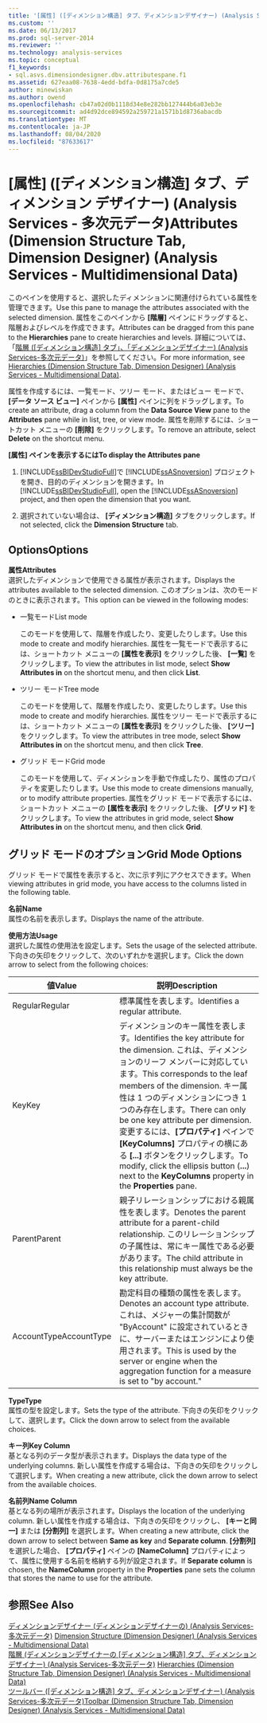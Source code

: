 ```yaml
---
title: '[属性] ([ディメンション構造] タブ、ディメンションデザイナー) (Analysis Services 多次元データ) |Microsoft Docs'
ms.custom: ''
ms.date: 06/13/2017
ms.prod: sql-server-2014
ms.reviewer: ''
ms.technology: analysis-services
ms.topic: conceptual
f1_keywords:
- sql.asvs.dimensiondesigner.dbv.attributespane.f1
ms.assetid: 627eaa08-7638-4edd-bdfa-0d8175a7cde5
author: minewiskan
ms.author: owend
ms.openlocfilehash: cb47a02d0b1118d34e8e282bb127444b6a03eb3e
ms.sourcegitcommit: ad4d92dce894592a259721a1571b1d8736abacdb
ms.translationtype: MT
ms.contentlocale: ja-JP
ms.lasthandoff: 08/04/2020
ms.locfileid: "87633617"
---
```

# <a name="attributes-dimension-structure-tab-dimension-designer-analysis-services---multidimensional-data"></a><span data-ttu-id="b78a1-102">[属性] ([ディメンション構造] タブ、ディメンション デザイナー) (Analysis Services - 多次元データ)</span><span class="sxs-lookup"><span data-stu-id="b78a1-102">Attributes (Dimension Structure Tab, Dimension Designer) (Analysis Services - Multidimensional Data)</span></span>
  <span data-ttu-id="b78a1-103">このペインを使用すると、選択したディメンションに関連付けられている属性を管理できます。</span><span class="sxs-lookup"><span data-stu-id="b78a1-103">Use this pane to manage the attributes associated with the selected dimension.</span></span> <span data-ttu-id="b78a1-104">属性をこのペインから **[階層]** ペインにドラッグすると、階層およびレベルを作成できます。</span><span class="sxs-lookup"><span data-stu-id="b78a1-104">Attributes can be dragged from this pane to the **Hierarchies** pane to create hierarchies and levels.</span></span> <span data-ttu-id="b78a1-105">詳細については、「[階層 &#40;[ディメンション構造] タブ」、「ディメンションデザイナー&#41; &#40;Analysis Services-多次元データ&#41;](hierarchies-dimension-designer-analysis-services-multidimensional-data.md)」を参照してください。</span><span class="sxs-lookup"><span data-stu-id="b78a1-105">For more information, see [Hierarchies &#40;Dimension Structure Tab, Dimension Designer&#41; &#40;Analysis Services - Multidimensional Data&#41;](hierarchies-dimension-designer-analysis-services-multidimensional-data.md).</span></span>  
  
 <span data-ttu-id="b78a1-106">属性を作成するには、一覧モード、ツリー モード、またはビュー モードで、 **[データ ソース ビュー]** ペインから **[属性]** ペインに列をドラッグします。</span><span class="sxs-lookup"><span data-stu-id="b78a1-106">To create an attribute, drag a column from the **Data Source View** pane to the **Attributes** pane while in list, tree, or view mode.</span></span> <span data-ttu-id="b78a1-107">属性を削除するには、ショートカット メニューの **[削除]** をクリックします。</span><span class="sxs-lookup"><span data-stu-id="b78a1-107">To remove an attribute, select **Delete** on the shortcut menu.</span></span>  
  
 <span data-ttu-id="b78a1-108">**[属性] ペインを表示するには**</span><span class="sxs-lookup"><span data-stu-id="b78a1-108">**To display the Attributes pane**</span></span>  
  
1.  <span data-ttu-id="b78a1-109">[!INCLUDE[ssBIDevStudioFull](../includes/ssbidevstudiofull-md.md)]で [!INCLUDE[ssASnoversion](../includes/ssasnoversion-md.md)] プロジェクトを開き、目的のディメンションを開きます。</span><span class="sxs-lookup"><span data-stu-id="b78a1-109">In [!INCLUDE[ssBIDevStudioFull](../includes/ssbidevstudiofull-md.md)], open the [!INCLUDE[ssASnoversion](../includes/ssasnoversion-md.md)] project, and then open the dimension that you want.</span></span>  
  
2.  <span data-ttu-id="b78a1-110">選択されていない場合は、 **[ディメンション構造]** タブをクリックします。</span><span class="sxs-lookup"><span data-stu-id="b78a1-110">If not selected, click the **Dimension Structure** tab.</span></span>  
  
## <a name="options"></a><span data-ttu-id="b78a1-111">Options</span><span class="sxs-lookup"><span data-stu-id="b78a1-111">Options</span></span>  
 <span data-ttu-id="b78a1-112">**属性**</span><span class="sxs-lookup"><span data-stu-id="b78a1-112">**Attributes**</span></span>  
 <span data-ttu-id="b78a1-113">選択したディメンションで使用できる属性が表示されます。</span><span class="sxs-lookup"><span data-stu-id="b78a1-113">Displays the attributes available to the selected dimension.</span></span> <span data-ttu-id="b78a1-114">このオプションは、次のモードのときに表示されます。</span><span class="sxs-lookup"><span data-stu-id="b78a1-114">This option can be viewed in the following modes:</span></span>  
  
-   <span data-ttu-id="b78a1-115">一覧モード</span><span class="sxs-lookup"><span data-stu-id="b78a1-115">List mode</span></span>  
  
     <span data-ttu-id="b78a1-116">このモードを使用して、階層を作成したり、変更したりします。</span><span class="sxs-lookup"><span data-stu-id="b78a1-116">Use this mode to create and modify hierarchies.</span></span> <span data-ttu-id="b78a1-117">属性を一覧モードで表示するには、ショートカット メニューの **[属性を表示]** をクリックした後、 **[一覧]** をクリックします。</span><span class="sxs-lookup"><span data-stu-id="b78a1-117">To view the attributes in list mode, select **Show Attributes in** on the shortcut menu, and then click **List**.</span></span>  
  
-   <span data-ttu-id="b78a1-118">ツリー モード</span><span class="sxs-lookup"><span data-stu-id="b78a1-118">Tree mode</span></span>  
  
     <span data-ttu-id="b78a1-119">このモードを使用して、階層を作成したり、変更したりします。</span><span class="sxs-lookup"><span data-stu-id="b78a1-119">Use this mode to create and modify hierarchies.</span></span> <span data-ttu-id="b78a1-120">属性をツリー モードで表示するには、ショートカット メニューの **[属性を表示]** をクリックした後、 **[ツリー]** をクリックします。</span><span class="sxs-lookup"><span data-stu-id="b78a1-120">To view the attributes in tree mode, select **Show Attributes in** on the shortcut menu, and then click **Tree**.</span></span>  
  
-   <span data-ttu-id="b78a1-121">グリッド モード</span><span class="sxs-lookup"><span data-stu-id="b78a1-121">Grid mode</span></span>  
  
     <span data-ttu-id="b78a1-122">このモードを使用して、ディメンションを手動で作成したり、属性のプロパティを変更したりします。</span><span class="sxs-lookup"><span data-stu-id="b78a1-122">Use this mode to create dimensions manually, or to modify attribute properties.</span></span> <span data-ttu-id="b78a1-123">属性をグリッド モードで表示するには、ショートカット メニューの **[属性を表示]** をクリックした後、 **[グリッド]** をクリックします。</span><span class="sxs-lookup"><span data-stu-id="b78a1-123">To view the attributes in grid mode, select **Show Attributes in** on the shortcut menu, and then click **Grid**.</span></span>  
  
## <a name="grid-mode-options"></a><span data-ttu-id="b78a1-124">グリッド モードのオプション</span><span class="sxs-lookup"><span data-stu-id="b78a1-124">Grid Mode Options</span></span>  
 <span data-ttu-id="b78a1-125">グリッド モードで属性を表示すると、次に示す列にアクセスできます。</span><span class="sxs-lookup"><span data-stu-id="b78a1-125">When viewing attributes in grid mode, you have access to the columns listed in the following table.</span></span>  
  
 <span data-ttu-id="b78a1-126">**名前**</span><span class="sxs-lookup"><span data-stu-id="b78a1-126">**Name**</span></span>  
 <span data-ttu-id="b78a1-127">属性の名前を表示します。</span><span class="sxs-lookup"><span data-stu-id="b78a1-127">Displays the name of the attribute.</span></span>  
  
 <span data-ttu-id="b78a1-128">**使用方法**</span><span class="sxs-lookup"><span data-stu-id="b78a1-128">**Usage**</span></span>  
 <span data-ttu-id="b78a1-129">選択した属性の使用法を設定します。</span><span class="sxs-lookup"><span data-stu-id="b78a1-129">Sets the usage of the selected attribute.</span></span> <span data-ttu-id="b78a1-130">下向きの矢印をクリックして、次のいずれかを選択します。</span><span class="sxs-lookup"><span data-stu-id="b78a1-130">Click the down arrow to select from the following choices:</span></span>  
  
|<span data-ttu-id="b78a1-131">値</span><span class="sxs-lookup"><span data-stu-id="b78a1-131">Value</span></span>|<span data-ttu-id="b78a1-132">説明</span><span class="sxs-lookup"><span data-stu-id="b78a1-132">Description</span></span>|  
|-----------|-----------------|  
|<span data-ttu-id="b78a1-133">Regular</span><span class="sxs-lookup"><span data-stu-id="b78a1-133">Regular</span></span>|<span data-ttu-id="b78a1-134">標準属性を表します。</span><span class="sxs-lookup"><span data-stu-id="b78a1-134">Identifies a regular attribute.</span></span>|  
|<span data-ttu-id="b78a1-135">Key</span><span class="sxs-lookup"><span data-stu-id="b78a1-135">Key</span></span>|<span data-ttu-id="b78a1-136">ディメンションのキー属性を表します。</span><span class="sxs-lookup"><span data-stu-id="b78a1-136">Identifies the key attribute for the dimension.</span></span> <span data-ttu-id="b78a1-137">これは、ディメンションのリーフ メンバーに対応しています。</span><span class="sxs-lookup"><span data-stu-id="b78a1-137">This corresponds to the leaf members of the dimension.</span></span> <span data-ttu-id="b78a1-138">キー属性は 1 つのディメンションにつき 1 つのみ存在します。</span><span class="sxs-lookup"><span data-stu-id="b78a1-138">There can only be one key attribute per dimension.</span></span> <span data-ttu-id="b78a1-139">変更するには、**[プロパティ]** ペインで **[KeyColumns]** プロパティの横にある **[...]** ボタンをクリックします。</span><span class="sxs-lookup"><span data-stu-id="b78a1-139">To modify, click the ellipsis button (**...**) next to the **KeyColumns** property in the **Properties** pane.</span></span>|  
|<span data-ttu-id="b78a1-140">Parent</span><span class="sxs-lookup"><span data-stu-id="b78a1-140">Parent</span></span>|<span data-ttu-id="b78a1-141">親子リレーションシップにおける親属性を表します。</span><span class="sxs-lookup"><span data-stu-id="b78a1-141">Denotes the parent attribute for a parent-child relationship.</span></span> <span data-ttu-id="b78a1-142">このリレーションシップの子属性は、常にキー属性である必要があります。</span><span class="sxs-lookup"><span data-stu-id="b78a1-142">The child attribute in this relationship must always be the key attribute.</span></span>|  
|<span data-ttu-id="b78a1-143">AccountType</span><span class="sxs-lookup"><span data-stu-id="b78a1-143">AccountType</span></span>|<span data-ttu-id="b78a1-144">勘定科目の種類の属性を表します。</span><span class="sxs-lookup"><span data-stu-id="b78a1-144">Denotes an account type attribute.</span></span> <span data-ttu-id="b78a1-145">これは、メジャーの集計関数が "ByAccount" に設定されているときに、サーバーまたはエンジンにより使用されます。</span><span class="sxs-lookup"><span data-stu-id="b78a1-145">This is used by the server or engine when the aggregation function for a measure is set to "by account."</span></span>|  
  
 <span data-ttu-id="b78a1-146">**Type**</span><span class="sxs-lookup"><span data-stu-id="b78a1-146">**Type**</span></span>  
 <span data-ttu-id="b78a1-147">属性の型を設定します。</span><span class="sxs-lookup"><span data-stu-id="b78a1-147">Sets the type of the attribute.</span></span> <span data-ttu-id="b78a1-148">下向きの矢印をクリックして、選択します。</span><span class="sxs-lookup"><span data-stu-id="b78a1-148">Click the down arrow to select from the available choices.</span></span>  
  
 <span data-ttu-id="b78a1-149">**キー列**</span><span class="sxs-lookup"><span data-stu-id="b78a1-149">**Key Column**</span></span>  
 <span data-ttu-id="b78a1-150">基となる列のデータ型が表示されます。</span><span class="sxs-lookup"><span data-stu-id="b78a1-150">Displays the data type of the underlying columns.</span></span> <span data-ttu-id="b78a1-151">新しい属性を作成する場合は、下向きの矢印をクリックして選択します。</span><span class="sxs-lookup"><span data-stu-id="b78a1-151">When creating a new attribute, click the down arrow to select from the available choices.</span></span>  
  
 <span data-ttu-id="b78a1-152">**名前列**</span><span class="sxs-lookup"><span data-stu-id="b78a1-152">**Name Column**</span></span>  
 <span data-ttu-id="b78a1-153">基となる列の場所が表示されます。</span><span class="sxs-lookup"><span data-stu-id="b78a1-153">Displays the location of the underlying column.</span></span> <span data-ttu-id="b78a1-154">新しい属性を作成する場合は、下向きの矢印をクリックし、 **[キーと同一]** または **[分割列]** を選択します。</span><span class="sxs-lookup"><span data-stu-id="b78a1-154">When creating a new attribute, click the down arrow to select between **Same as key** and **Separate column**.</span></span> <span data-ttu-id="b78a1-155">**[分割列]** を選択した場合、 **[プロパティ]** ペインの **[NameColumn]** プロパティによって、属性に使用する名前を格納する列が設定されます。</span><span class="sxs-lookup"><span data-stu-id="b78a1-155">If **Separate column** is chosen, the **NameColumn** property in the **Properties** pane sets the column that stores the name to use for the attribute.</span></span>  
  
## <a name="see-also"></a><span data-ttu-id="b78a1-156">参照</span><span class="sxs-lookup"><span data-stu-id="b78a1-156">See Also</span></span>  
 <span data-ttu-id="b78a1-157">[ディメンションデザイナー &#40;ディメンションデザイナーの&#41; &#40;Analysis Services-多次元データ&#41;](dimension-structure-dimension-designer-analysis-services-multidimensional-data.md) </span><span class="sxs-lookup"><span data-stu-id="b78a1-157">[Dimension Structure &#40;Dimension Designer&#41; &#40;Analysis Services - Multidimensional Data&#41;](dimension-structure-dimension-designer-analysis-services-multidimensional-data.md) </span></span>  
 <span data-ttu-id="b78a1-158">[階層 &#40;ディメンションデザイナーの [ディメンション構造] タブ、ディメンションデザイナー&#41; &#40;Analysis Services-多次元データ&#41;](hierarchies-dimension-designer-analysis-services-multidimensional-data.md) </span><span class="sxs-lookup"><span data-stu-id="b78a1-158">[Hierarchies &#40;Dimension Structure Tab, Dimension Designer&#41; &#40;Analysis Services - Multidimensional Data&#41;](hierarchies-dimension-designer-analysis-services-multidimensional-data.md) </span></span>  
 <span data-ttu-id="b78a1-159">[ツールバー &#40;[ディメンション構造] タブ、ディメンションデザイナー&#41; &#40;Analysis Services-多次元データ&#41;](toolbar-dimension-structure-designer-analysis-services-multidimensional-data.md)</span><span class="sxs-lookup"><span data-stu-id="b78a1-159">[Toolbar &#40;Dimension Structure Tab, Dimension Designer&#41; &#40;Analysis Services - Multidimensional Data&#41;](toolbar-dimension-structure-designer-analysis-services-multidimensional-data.md)</span></span>  
  
  
